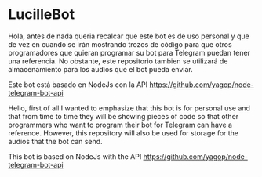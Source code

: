 # LucilleBot

Hola, antes de nada queria recalcar que este bot es de uso personal y que de vez en cuando se irán mostrando trozos de código para que otros programadores que quieran programar su bot para Telegram puedan tener una referencia.
No obstante, este repositorio tambien se utilizará de almacenamiento para los audios que el bot pueda enviar.

Este bot está basado en NodeJs con la API https://github.com/yagop/node-telegram-bot-api




Hello, first of all I wanted to emphasize that this bot is for personal use and that from time to time they will be showing pieces of code so that other programmers who want to program their bot for Telegram can have a reference. However, this repository will also be used for storage for the audios that the bot can send.

This bot is based on NodeJs with the API https://github.com/yagop/node-telegram-bot-api
